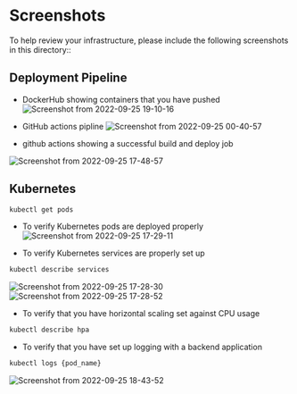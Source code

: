 # Screenshots
To help review your infrastructure, please include the following screenshots in this directory::

## Deployment Pipeline
* DockerHub showing containers that you have pushed![Screenshot from 2022-09-25 19-10-16](https://user-images.githubusercontent.com/73060979/192158621-8d087701-91da-46f6-b8cd-20c08b9a8819.png)


* GitHub actions pipline ![Screenshot from 2022-09-25 00-40-57](https://user-images.githubusercontent.com/73060979/192158694-aca4b0f3-211f-4c4e-8e8e-7c468db85604.png)

* github actions  showing a successful build and deploy job

![Screenshot from 2022-09-25 17-48-57](https://user-images.githubusercontent.com/73060979/192158703-895b0c85-6ced-4e85-8157-d45a08b6a0b0.png)




## Kubernetes
```bash
kubectl get pods

```
* To verify Kubernetes pods are deployed properly![Screenshot from 2022-09-25 17-29-11](https://user-images.githubusercontent.com/73060979/192158771-8ebc3104-c020-4f4e-93e2-3fbb994c9d0e.png)



* To verify Kubernetes services are properly set up
```bash
kubectl describe services
```
![Screenshot from 2022-09-25 17-28-30](https://user-images.githubusercontent.com/73060979/192158880-1875dc59-6505-46a9-aff5-0d9cb5a080f6.png)
![Screenshot from 2022-09-25 17-28-52](https://user-images.githubusercontent.com/73060979/192158892-6e583fe9-a634-445c-b3a8-14d4b76b2f95.png)


* To verify that you have horizontal scaling set against CPU usage
```bash
kubectl describe hpa
```
* To verify that you have set up logging with a backend application
```bash
kubectl logs {pod_name}
```
![Screenshot from 2022-09-25 18-43-52](https://user-images.githubusercontent.com/73060979/192159001-617f818c-539c-4bac-a59d-5898312a736d.png)

